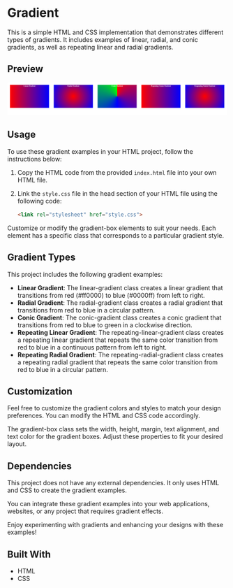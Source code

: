 # Gradient

This is a simple HTML and CSS implementation that demonstrates different types of gradients. It includes examples of linear, radial, and conic gradients, as well as repeating linear and radial gradients.

## Preview

![Gradient Examples Preview](preview.png)

## Usage

To use these gradient examples in your HTML project, follow the instructions below:

1. Copy the HTML code from the provided `index.html` file into your own HTML file.
2. Link the `style.css` file in the head section of your HTML file using the following code:

   ```html
   <link rel="stylesheet" href="style.css">

Customize or modify the gradient-box elements to suit your needs. Each element has a specific class that corresponds to a particular gradient style.

## Gradient Types

This project includes the following gradient examples:

- **Linear Gradient**: The linear-gradient class creates a linear gradient that transitions from red (#ff0000) to blue (#0000ff) from left to right.
- **Radial Gradient**: The radial-gradient class creates a radial gradient that transitions from red to blue in a circular pattern.
- **Conic Gradient**: The conic-gradient class creates a conic gradient that transitions from red to blue to green in a clockwise direction.
- **Repeating Linear Gradient**: The repeating-linear-gradient class creates a repeating linear gradient that repeats the same color transition from red to blue in a continuous pattern from left to right.
- **Repeating Radial Gradient**: The repeating-radial-gradient class creates a repeating radial gradient that repeats the same color transition from red to blue in a circular pattern.

## Customization

Feel free to customize the gradient colors and styles to match your design preferences. You can modify the HTML and CSS code accordingly.

The gradient-box class sets the width, height, margin, text alignment, and text color for the gradient boxes. Adjust these properties to fit your desired layout.

## Dependencies

This project does not have any external dependencies. It only uses HTML and CSS to create the gradient examples.

You can integrate these gradient examples into your web applications, websites, or any project that requires gradient effects.

Enjoy experimenting with gradients and enhancing your designs with these examples!

## Built With

- HTML
- CSS
